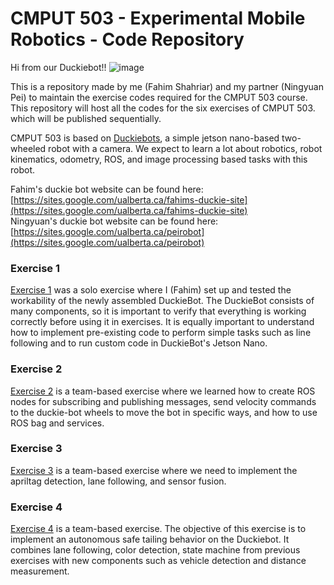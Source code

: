 # CMPUT 503 - Experimental Mobile Robotics - Code Repository

Hi from our Duckiebot!!
![image](https://user-images.githubusercontent.com/8725869/226133600-4b5227c4-8b41-4cc6-8096-be24fc994459.png)


This is a repository made by me (Fahim Shahriar) and my partner (Ningyuan Pei) to maintain the exercise codes required for the CMPUT 503 course. This repository will host all the codes for the six exercises of CMPUT 503. which will be published sequentially. 

CMPUT 503 is based on [Duckiebots](https://get.duckietown.com/products/duckiebot-db21), a simple jetson nano-based two-wheeled robot with a  camera. We expect to learn a lot about robotics, robot kinematics, odometry, ROS, and image processing based tasks with this robot. 

Fahim's duckie bot website can be found here: [https://sites.google.com/ualberta.ca/fahims-duckie-site](https://sites.google.com/ualberta.ca/fahims-duckie-site)  
Ningyuan's duckie bot website can be found here: [https://sites.google.com/ualberta.ca/peirobot](https://sites.google.com/ualberta.ca/peirobot)

### Exercise 1
[Exercise 1](https://github.com/fahimfss/DuckieRepo503/tree/master/exercise_one) was a solo exercise where I (Fahim) set up and tested the workability of the newly assembled DuckieBot. The DuckieBot consists of many components, so it is important to verify that everything is working correctly before using it in exercises. It is equally important to understand how to implement pre-existing code to perform simple tasks such as line following and to run custom code in DuckieBot's Jetson Nano.

### Exercise 2
[Exercise 2](https://github.com/fahimfss/DuckieRepo503/tree/master/exercise_two) is a team-based exercise where we learned how to create ROS nodes for subscribing and publishing messages, send velocity commands to the duckie-bot wheels to move the bot in specific ways, and how to use ROS bag and services. 

### Exercise 3
[Exercise 3](https://github.com/fahimfss/DuckieRepo503/tree/master/exercise_three) is a team-based exercise where we need to implement the apriltag detection, lane following, and sensor fusion.

### Exercise 4
[Exercise 4](https://github.com/fahimfss/DuckieRepo503/tree/master/exercise_four) is a team-based exercise. The objective of this exercise is to implement an autonomous safe tailing behavior on the Duckiebot. It combines lane following, color detection, state machine from previous exercises with new components such as vehicle detection and distance measurement. 
